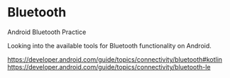 # Bluetooth
Android Bluetooth Practice

Looking into the available tools for Bluetooth functionality on Android.

https://developer.android.com/guide/topics/connectivity/bluetooth#kotlin
https://developer.android.com/guide/topics/connectivity/bluetooth-le
